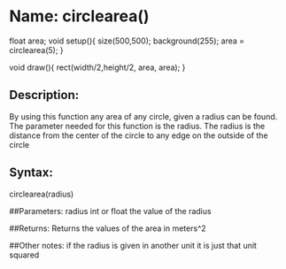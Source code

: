 # Name: circlearea()


float area;
void setup(){
size(500,500);
background(255);
area = circlearea(5);
}

void draw(){
rect(width/2,height/2, area, area);
}

## Description:
By using this function any area of any circle, given a radius can be found. The parameter needed for this function is the radius. The radius is the distance from the center of the circle to any edge on the outside of the circle

## Syntax:
circlearea(radius)

##Parameters: 
radius int or float the value of the radius 

##Returns:
Returns the values of the area in meters^2

##Other notes:
if the radius is given in another unit it is just that unit squared
